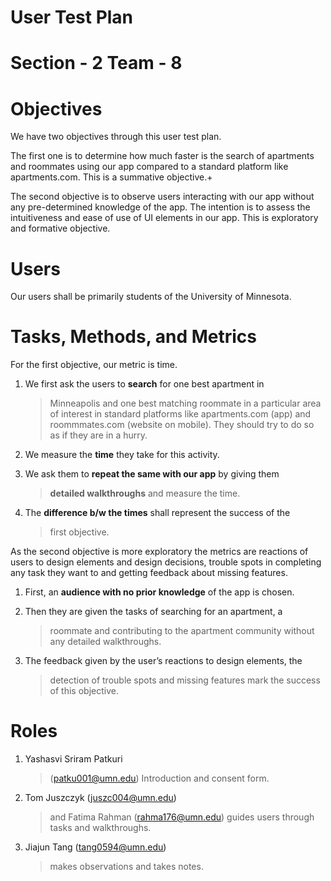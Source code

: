  User Test Plan 
==============

Section - 2 Team - 8
====================

Objectives
==========

We have two objectives through this user test plan.

The first one is to determine how much faster is the search of
apartments and roommates using our app compared to a standard platform
like apartments.com. This is a summative objective.+

The second objective is to observe users interacting with our app
without any pre-determined knowledge of the app. The intention is to
assess the intuitiveness and ease of use of UI elements in our app. This
is exploratory and formative objective.

Users
=====

Our users shall be primarily students of the University of Minnesota.

Tasks, Methods, and Metrics
===========================

For the first objective, our metric is time.

1.  We first ask the users to **search** for one best apartment in
    > Minneapolis and one best matching roommate in a particular area of
    > interest in standard platforms like apartments.com (app) and
    > roommmates.com (website on mobile). They should try to do so as if
    > they are in a hurry.

2.  We measure the **time** they take for this activity.

3.  We ask them to **repeat the same with our app** by giving them
    > **detailed walkthroughs** and measure the time.

4.  The **difference b/w the times** shall represent the success of the
    > first objective.

As the second objective is more exploratory the metrics are reactions of
users to design elements and design decisions, trouble spots in
completing any task they want to and getting feedback about missing
features.

1.  First, an **audience with no prior knowledge** of the app is chosen.

2.  Then they are given the tasks of searching for an apartment, a
    > roommate and contributing to the apartment community without any
    > detailed walkthroughs.

3.  The feedback given by the user’s reactions to design elements, the
    > detection of trouble spots and missing features mark the success
    > of this objective.

Roles
=====

1.  Yashasvi Sriram Patkuri
    > ([<u>patku001@umn.edu</u>](mailto:patku001@umn.edu)) Introduction
    > and consent form.

2.  Tom Juszczyk ([<u>juszc004@umn.edu</u>](mailto:juszc004@umn.edu))
    > and Fatima Rahman
    > ([<u>rahma176@umn.edu</u>](mailto:rahma176@umn.edu)) guides users
    > through tasks and walkthroughs.

3.  Jiajun Tang ([<u>tang0594@umn.edu</u>](mailto:tang0594@umn.edu))
    > makes observations and takes notes.
